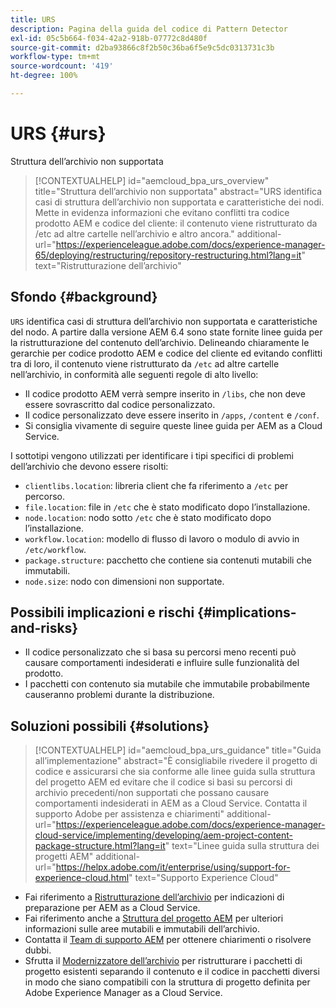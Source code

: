 ```yaml
---
title: URS
description: Pagina della guida del codice di Pattern Detector
exl-id: 05c5b664-f034-42a2-918b-07772c8d480f
source-git-commit: d2ba93866c8f2b50c36ba6f5e9c5dc0313731c3b
workflow-type: tm+mt
source-wordcount: '419'
ht-degree: 100%

---
```


# URS {#urs}

Struttura dell’archivio non supportata

>[!CONTEXTUALHELP]
>id="aemcloud_bpa_urs_overview"
>title="Struttura dell’archivio non supportata"
>abstract="URS identifica casi di struttura dell’archivio non supportata e caratteristiche dei nodi. Mette in evidenza informazioni che evitano conflitti tra codice prodotto AEM e codice del cliente: il contenuto viene ristrutturato da /etc ad altre cartelle nell’archivio e altro ancora."
>additional-url="https://experienceleague.adobe.com/docs/experience-manager-65/deploying/restructuring/repository-restructuring.html?lang=it" text="Ristrutturazione dell’archivio"

## Sfondo {#background}

`URS` identifica casi di struttura dell’archivio non supportata e caratteristiche del nodo. A partire dalla versione AEM 6.4 sono state fornite linee guida per la ristrutturazione del contenuto dell’archivio. Delineando chiaramente le gerarchie per codice prodotto AEM e codice del cliente ed evitando conflitti tra di loro, il contenuto viene ristrutturato da `/etc` ad altre cartelle nell’archivio, in conformità alle seguenti regole di alto livello:

* Il codice prodotto AEM verrà sempre inserito in `/libs`, che non deve essere sovrascritto dal codice personalizzato.
* Il codice personalizzato deve essere inserito in `/apps`, `/content` e `/conf`.
* Si consiglia vivamente di seguire queste linee guida per AEM as a Cloud Service.

I sottotipi vengono utilizzati per identificare i tipi specifici di problemi dell’archivio che devono essere risolti:
* `clientlibs.location`: libreria client che fa riferimento a `/etc` per percorso.
* `file.location`: file in `/etc` che è stato modificato dopo l’installazione.
* `node.location`: nodo sotto `/etc` che è stato modificato dopo l’installazione.
* `workflow.location`: modello di flusso di lavoro o modulo di avvio in `/etc/workflow`.
* `package.structure`: pacchetto che contiene sia contenuti mutabili che immutabili.
* `node.size`: nodo con dimensioni non supportate.

## Possibili implicazioni e rischi {#implications-and-risks}

* Il codice personalizzato che si basa su percorsi meno recenti può causare comportamenti indesiderati e influire sulle funzionalità del prodotto.
* I pacchetti con contenuto sia mutabile che immutabile probabilmente causeranno problemi durante la distribuzione.

## Soluzioni possibili {#solutions}

>[!CONTEXTUALHELP]
>id="aemcloud_bpa_urs_guidance"
>title="Guida all’implementazione"
>abstract="È consigliabile rivedere il progetto di codice e assicurarsi che sia conforme alle linee guida sulla struttura del progetto AEM ed evitare che il codice si basi su percorsi di archivio precedenti/non supportati che possano causare comportamenti indesiderati in AEM as a Cloud Service. Contatta il supporto Adobe per assistenza e chiarimenti"
>additional-url="https://experienceleague.adobe.com/docs/experience-manager-cloud-service/implementing/developing/aem-project-content-package-structure.html?lang=it" text="Linee guida sulla struttura dei progetti AEM"
>additional-url="https://helpx.adobe.com/it/enterprise/using/support-for-experience-cloud.html" text="Supporto Experience Cloud"

* Fai riferimento a [Ristrutturazione dell’archivio](https://experienceleague.adobe.com/docs/experience-manager-65/deploying/restructuring/repository-restructuring.html?lang=it) per indicazioni di preparazione per AEM as a Cloud Service.
* Fai riferimento anche a [Struttura del progetto AEM](https://experienceleague.adobe.com/docs/experience-manager-cloud-service/implementing/developing/aem-project-content-package-structure.html?lang=it) per ulteriori informazioni sulle aree mutabili e immutabili dell’archivio.
* Contatta il [Team di supporto AEM](https://helpx.adobe.com/it/enterprise/using/support-for-experience-cloud.html) per ottenere chiarimenti o risolvere dubbi.
* Sfrutta il [Modernizzatore dell’archivio](https://experienceleague.adobe.com/docs/experience-manager-cloud-service/moving/refactoring-tools/repo-modernizer.html?lang=it#refactoring-tools) per ristrutturare i pacchetti di progetto esistenti separando il contenuto e il codice in pacchetti diversi in modo che siano compatibili con la struttura di progetto definita per Adobe Experience Manager as a Cloud Service.
